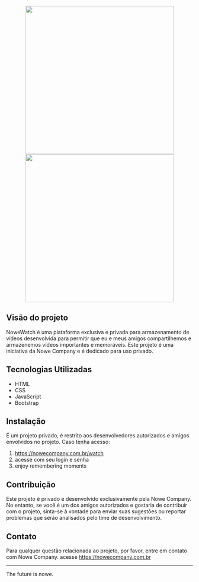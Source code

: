 <p align="center"> 
  <img src="https://raw.githubusercontent.com/geovaniorsoli/nowewatch/main/img/main_black.png" width="400"> 
  <img src="https://raw.githubusercontent.com/geovaniorsoli/nowewatch/main/img/icon_black.png" width="400"> 
</p> 

## Visão do projeto
NoweWatch é uma plataforma exclusiva e privada para armazenamento de vídeos desenvolvida para permitir que eu e meus amigos compartilhemos e armazenemos vídeos importantes e memoráveis. Este projeto é uma iniciativa da Nowe Company e é dedicado para uso privado.

## Tecnologias Utilizadas
- HTML
- CSS
- JavaScript
- Bootstrap

## Instalação
É um projeto privado, é restrito aos desenvolvedores autorizados e amigos envolvidos no projeto. Caso tenha acesso:
1. https://nowecompany.com.br/watch
2. acesse com seu login e senha
3. enjoy remembering moments

## Contribuição
Este projeto é privado e desenvolvido exclusivamente pela Nowe Company. No entanto, se você é um dos amigos autorizados e gostaria de contribuir com o projeto, sinta-se à vontade para enviar suas sugestões ou reportar problemas que serão analisados pelo time de desenvolvimento.

## Contato
Para qualquer questão relacionada ao projeto, por favor, entre em contato com Nowe Company.
acesse https://nowecompany.com.br 

---

The future is nowe.

